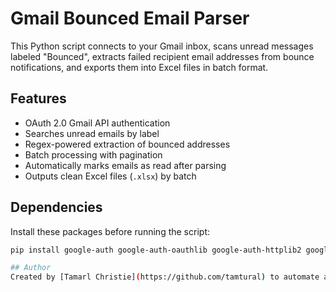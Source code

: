 # Gmail Bounced Email Parser

This Python script connects to your Gmail inbox, scans unread messages labeled "Bounced", extracts failed recipient email addresses from bounce notifications, and exports them into Excel files in batch format.


## Features

- OAuth 2.0 Gmail API authentication  
- Searches unread emails by label  
- Regex-powered extraction of bounced addresses  
- Batch processing with pagination  
- Automatically marks emails as read after parsing  
- Outputs clean Excel files (`.xlsx`) by batch


## Dependencies

Install these packages before running the script:

```bash
pip install google-auth google-auth-oauthlib google-auth-httplib2 google-api-python-client pandas openpyxl

## Author
Created by [Tamarl Christie](https://github.com/tamtural) to automate and streamline premium file auditing as part of a larger billing reconciliation pipeline.
